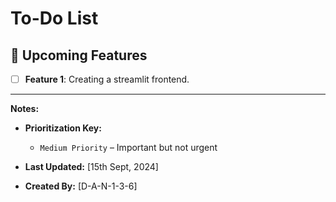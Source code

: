 # To-Do List

## 🚀 **Upcoming Features**

- [ ] **Feature 1**: Creating a streamlit frontend.

---

**Notes:**

- **Prioritization Key:**
  - `Medium Priority` – Important but not urgent

- **Last Updated:** [15th Sept, 2024]
- **Created By:** [D-A-N-1-3-6]
